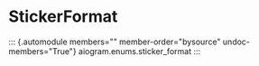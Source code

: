 # StickerFormat

::: {.automodule members="" member-order="bysource" undoc-members="True"}
aiogram.enums.sticker_format
:::
